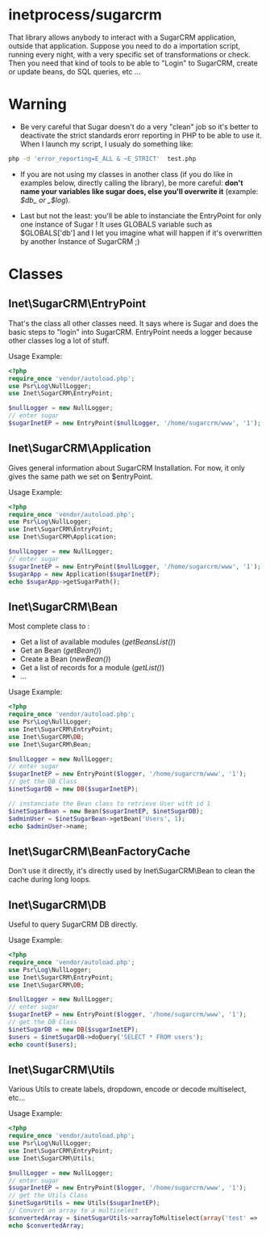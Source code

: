# inetprocess/sugarcrm
That library allows anybody to interact with a SugarCRM application, outside that application. Suppose you need to do a importation script, running every night, with a very specific set of transformations or check. Then you need that kind of tools to be able to "Login" to SugarCRM, create or update beans, do SQL queries, etc ...

# Warning
* Be very careful that Sugar doesn't do a very "clean" job so it's better to deactivate the strict standards erorr reporting in PHP to be able to use it. When I launch my script, I usualy do something like:
```bash
php -d 'error_reporting=E_ALL & ~E_STRICT'  test.php
```

* If you are not using my classes in another class (if you do like in examples below, directly calling the library), be more careful: **don't name your variables like sugar does, else you'll overwrite it** (example: _$db_ or _$log_).

* Last but not the least: you'll be able to instanciate the EntryPoint for only one instance of Sugar ! It uses GLOBALS variable such as $GLOBALS['db'] and I let you imagine what will happen if it's overwritten by another Instance of SugarCRM ;)

# Classes
## Inet\SugarCRM\EntryPoint
That's the class all other classes need. It says where is Sugar and does the basic steps to "login" into SugarCRM. EntryPoint needs a logger because other classes log a lot of stuff.

Usage Example:
```php
<?php
require_once 'vendor/autoload.php';
use Psr\Log\NullLogger;
use Inet\SugarCRM\EntryPoint;

$nullLogger = new NullLogger;
// enter sugar
$sugarInetEP = new EntryPoint($nullLogger, '/home/sugarcrm/www', '1');
```

## Inet\SugarCRM\Application
Gives general information about SugarCRM Installation. For now, it only gives the same path we set on $entryPoint.

Usage Example:
```php
<?php
require_once 'vendor/autoload.php';
use Psr\Log\NullLogger;
use Inet\SugarCRM\EntryPoint;
use Inet\SugarCRM\Application;

$nullLogger = new NullLogger;
// enter sugar
$sugarInetEP = new EntryPoint($nullLogger, '/home/sugarcrm/www', '1');
$sugarApp = new Application($sugarInetEP);
echo $sugarApp->getSugarPath();
```

## Inet\SugarCRM\Bean
Most complete class to :
* Get a list of available modules (_getBeansList()_)
* Get an Bean (_getBean()_)
* Create a Bean (_newBean()_)
* Get a list of records for a module (_getList()_)
* ...

Usage Example:
```php
<?php
require_once 'vendor/autoload.php';
use Psr\Log\NullLogger;
use Inet\SugarCRM\EntryPoint;
use Inet\SugarCRM\DB;
use Inet\SugarCRM\Bean;

$nullLogger = new NullLogger;
// enter sugar
$sugarInetEP = new EntryPoint($logger, '/home/sugarcrm/www', '1');
// get the DB Class
$inetSugarDB = new DB($sugarInetEP);

// instanciate the Bean class to retrieve User with id 1
$inetSugarBean = new Bean($sugarInetEP, $inetSugarDB);
$adminUser = $inetSugarBean->getBean('Users', 1);
echo $adminUser->name;
```

## Inet\SugarCRM\BeanFactoryCache
Don't use it directly, it's directly used by Inet\SugarCRM\Bean to clean the cache during long loops.

## Inet\SugarCRM\DB
Useful to query SugarCRM DB directly.

Usage Example:
```php
<?php
require_once 'vendor/autoload.php';
use Psr\Log\NullLogger;
use Inet\SugarCRM\EntryPoint;
use Inet\SugarCRM\DB;

$nullLogger = new NullLogger;
// enter sugar
$sugarInetEP = new EntryPoint($logger, '/home/sugarcrm/www', '1');
// get the DB Class
$inetSugarDB = new DB($sugarInetEP);
$users = $inetSugarDB->doQuery('SELECT * FROM users');
echo count($users);
```

## Inet\SugarCRM\Utils
Various Utils to create labels, dropdown, encode or decode multiselect, etc...

Usage Example:
```php
<?php
require_once 'vendor/autoload.php';
use Psr\Log\NullLogger;
use Inet\SugarCRM\EntryPoint;
use Inet\SugarCRM\Utils;

$nullLogger = new NullLogger;
// enter sugar
$sugarInetEP = new EntryPoint($logger, '/home/sugarcrm/www', '1');
// get the Utils Class
$inetSugarUtils = new Utils($sugarInetEP);
// Convert an array to a multiselect
$convertedArray = $inetSugarUtils->arrayToMultiselect(array('test' => 'inet'));
echo $convertedArray;
```
